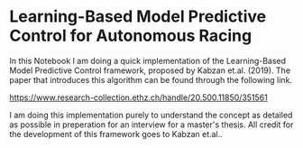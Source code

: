 # Learning-Based Model Predictive Control for Autonomous Racing

In this Notebook I am doing a quick implementation of the Learning-Based Model Predictive Control framework, proposed by Kabzan et.al. (2019). The paper that introduces this algorithm can be found through the following link.

https://www.research-collection.ethz.ch/handle/20.500.11850/351561

I am doing this implementation purely to understand the concept as detailed as possible in preperation for an interview for a master's thesis.
All credit for the development of this framework goes to Kabzan et.al..
